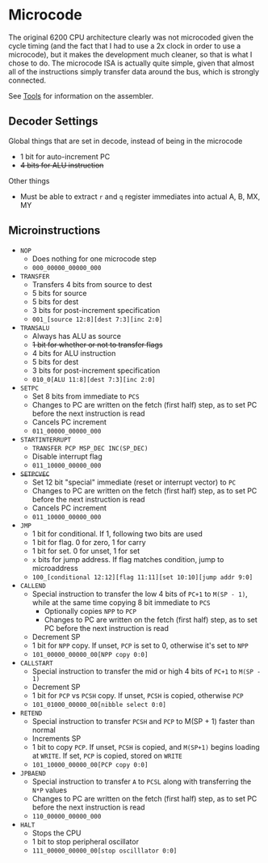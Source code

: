 # Microcode

The original 6200 CPU architecture clearly was not microcoded given the cycle timing (and the fact that I had to use a 2x clock in order to use a microcode), but it makes the development much cleaner, so that is what I chose to do. The microcode ISA is actually quite simple, given that almost all of the instructions simply transfer data around the bus, which is strongly connected.

See [Tools](tools.md) for information on the assembler.

## Decoder Settings
Global things that are set in decode, instead of being in the microcode

* 1 bit for auto-increment PC
* ~~4 bits for ALU instruction~~

Other things

* Must be able to extract `r` and `q` register immediates into actual A, B, MX, MY 

## Microinstructions

* `NOP`
  * Does nothing for one microcode step
  * `000_00000_00000_000`
* `TRANSFER`
  * Transfers 4 bits from source to dest
  * 5 bits for source
  * 5 bits for dest
  * 3 bits for post-increment specification
  * `001_[source 12:8][dest 7:3][inc 2:0]`
* `TRANSALU`
  * Always has ALU as source
  * ~~1 bit for whether or not to transfer flags~~
  * 4 bits for ALU instruction
  * 5 bits for dest
  * 3 bits for post-increment specification
  * `010_0[ALU 11:8][dest 7:3][inc 2:0]`
* `SETPC`
  * Set 8 bits from immediate to `PCS`
  * Changes to PC are written on the fetch (first half) step, as to set PC before the next instruction is read
  * Cancels PC increment
  * `011_00000_00000_000`
* `STARTINTERRUPT`
  * `TRANSFER PCP MSP_DEC INC(SP_DEC)`
  * Disable interrupt flag
  * `011_10000_00000_000`
* ~~`SETPCVEC`~~
  * Set 12 bit "special" immediate (reset or interrupt vector) to `PC`
  * Changes to PC are written on the fetch (first half) step, as to set PC before the next instruction is read
  * Cancels PC increment
  * `011_10000_00000_000`
* `JMP`
  * 1 bit for conditional. If 1, following two bits are used
  * 1 bit for flag. 0 for zero, 1 for carry
  * 1 bit for set. 0 for unset, 1 for set
  * `x` bits for jump address. If flag matches condition, jump to microaddress
  * `100_[conditional 12:12][flag 11:11][set 10:10][jump addr 9:0]`
* `CALLEND`
  * Special instruction to transfer the low 4 bits of `PC+1` to `M(SP - 1)`, while at the same time copying 8 bit immediate to `PCS`
    * Optionally copies `NPP` to `PCP`
    * Changes to PC are written on the fetch (first half) step, as to set PC before the next instruction is read
  * Decrement SP
  * 1 bit for `NPP` copy. If unset, `PCP` is set to 0, otherwise it's set to `NPP`
  * `101_00000_00000_00[NPP copy 0:0]`
* `CALLSTART`
  * Special instruction to transfer the mid or high 4 bits of `PC+1` to `M(SP - 1)`
  * Decrement SP
  * 1 bit for `PCP` vs `PCSH` copy. If unset, `PCSH` is copied, otherwise `PCP`
  * `101_01000_00000_00[nibble select 0:0]`
* `RETEND`
  * Special instruction to transfer `PCSH` and `PCP` to M(SP + 1) faster than normal
  * Increments SP
  * 1 bit to copy `PCP`. If unset, `PCSH` is copied, and `M(SP+1)` begins loading at `WRITE`. If set, `PCP` is copied, stored on `WRITE`
  * `101_10000_00000_00[PCP copy 0:0]`
* `JPBAEND`
  * Special instruction to transfer `A` to `PCSL` along with transferring the `N*P` values
  * Changes to PC are written on the fetch (first half) step, as to set PC before the next instruction is read
  * `110_00000_00000_000`
* `HALT`
  * Stops the CPU
  * 1 bit to stop peripheral oscillator
  * `111_00000_00000_00[stop oscilllator 0:0]`
